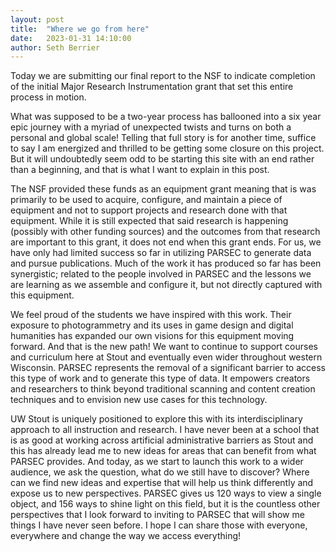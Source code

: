 ```yaml
---
layout: post
title:  "Where we go from here"
date:   2023-01-31 14:10:00
author: Seth Berrier
---
```

Today we are submitting our final report to the NSF to indicate completion of the initial Major Research Instrumentation grant that set this entire process in motion.

What was supposed to be a two-year process has ballooned into a six year epic journey with a myriad of unexpected twists and turns on both a personal and global scale! Telling that full story is for another time, suffice to say I am energized and thrilled to be getting some closure on this project. But it will undoubtedly seem odd to be starting this site with an end rather than a beginning, and that is what I want to explain in this post.

The NSF provided these funds as an equipment grant meaning that is was primarily to be used to acquire, configure, and maintain a piece of equipment and not to support projects and research done with that equipment.  While it is still expected that said research is happening (possibly with other funding sources) and the outcomes from that research are important to this grant, it does not end when this grant ends.  For us, we have only had limited success so far in utilizing PARSEC to generate data and pursue publications. Much of the work it has produced so far has been synergistic; related to the people involved in PARSEC and the lessons we are learning as we assemble and configure it, but not directly captured with this equipment.

We feel proud of the students we have inspired with this work.  Their exposure to photogrammetry and its uses in game design and digital humanities has expanded our own visions for this equipment moving forward.  And that is the new path!  We want to continue to support courses and curriculum here at Stout and eventually even wider throughout western Wisconsin.  PARSEC represents the removal of a significant barrier to access this type of work and to generate this type of data. It empowers creators and researchers to think beyond traditional scanning and content creation techniques and to envision new use cases for this technology.

UW Stout is uniquely positioned to explore this with its interdisciplinary approach to all instruction and research.  I have never been at a school that is as good at working across artificial administrative barriers as Stout and this has already lead me to new ideas for areas that can benefit from what PARSEC provides. And today, as we start to launch this work to a wider audience, we ask the question, what do we still have to discover?  Where can we find new ideas and expertise that will help us think differently and expose us to new perspectives. PARSEC gives us 120 ways to view a single object, and 156 ways to shine light on this field, but it is the countless other perspectives that I look forward to inviting to PARSEC that will show me things I have never seen before.  I hope I can share those with everyone, everywhere and change the way we access everything!
